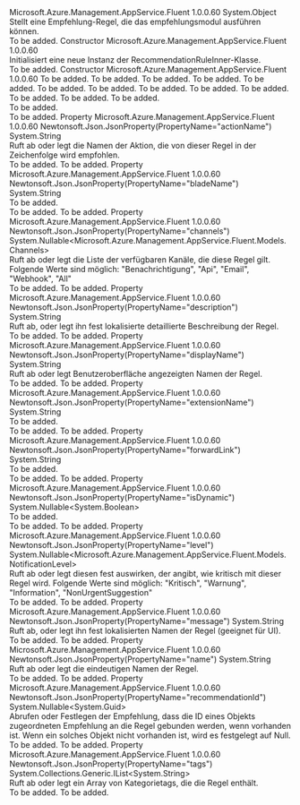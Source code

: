 <Type Name="RecommendationRuleInner" FullName="Microsoft.Azure.Management.AppService.Fluent.Models.RecommendationRuleInner">
  <TypeSignature Language="C#" Value="public class RecommendationRuleInner" />
  <TypeSignature Language="ILAsm" Value=".class public auto ansi beforefieldinit RecommendationRuleInner extends System.Object" />
  <TypeSignature Language="DocId" Value="T:Microsoft.Azure.Management.AppService.Fluent.Models.RecommendationRuleInner" />
  <TypeSignature Language="VB.NET" Value="Public Class RecommendationRuleInner" />
  <TypeSignature Language="F#" Value="type RecommendationRuleInner = class" />
  <AssemblyInfo>
    <AssemblyName>Microsoft.Azure.Management.AppService.Fluent</AssemblyName>
    <AssemblyVersion>1.0.0.60</AssemblyVersion>
  </AssemblyInfo>
  <Base>
    <BaseTypeName>System.Object</BaseTypeName>
  </Base>
  <Interfaces />
  <Docs>
    <summary>
            Stellt eine Empfehlung-Regel, die das empfehlungsmodul ausführen können.
            </summary>
    <remarks>To be added.</remarks>
  </Docs>
  <Members>
    <Member MemberName=".ctor">
      <MemberSignature Language="C#" Value="public RecommendationRuleInner ();" />
      <MemberSignature Language="ILAsm" Value=".method public hidebysig specialname rtspecialname instance void .ctor() cil managed" />
      <MemberSignature Language="DocId" Value="M:Microsoft.Azure.Management.AppService.Fluent.Models.RecommendationRuleInner.#ctor" />
      <MemberSignature Language="VB.NET" Value="Public Sub New ()" />
      <MemberType>Constructor</MemberType>
      <AssemblyInfo>
        <AssemblyName>Microsoft.Azure.Management.AppService.Fluent</AssemblyName>
        <AssemblyVersion>1.0.0.60</AssemblyVersion>
      </AssemblyInfo>
      <Parameters />
      <Docs>
        <summary>
            Initialisiert eine neue Instanz der RecommendationRuleInner-Klasse.
            </summary>
        <remarks>To be added.</remarks>
      </Docs>
    </Member>
    <Member MemberName=".ctor">
      <MemberSignature Language="C#" Value="public RecommendationRuleInner (string name = null, string displayName = null, string message = null, Nullable&lt;Guid&gt; recommendationId = null, string description = null, string actionName = null, Nullable&lt;Microsoft.Azure.Management.AppService.Fluent.Models.NotificationLevel&gt; level = null, Nullable&lt;Microsoft.Azure.Management.AppService.Fluent.Models.Channels&gt; channels = null, System.Collections.Generic.IList&lt;string&gt; tags = null, Nullable&lt;bool&gt; isDynamic = null, string extensionName = null, string bladeName = null, string forwardLink = null);" />
      <MemberSignature Language="ILAsm" Value=".method public hidebysig specialname rtspecialname instance void .ctor(string name, string displayName, string message, valuetype System.Nullable`1&lt;valuetype System.Guid&gt; recommendationId, string description, string actionName, valuetype System.Nullable`1&lt;valuetype Microsoft.Azure.Management.AppService.Fluent.Models.NotificationLevel&gt; level, valuetype System.Nullable`1&lt;valuetype Microsoft.Azure.Management.AppService.Fluent.Models.Channels&gt; channels, class System.Collections.Generic.IList`1&lt;string&gt; tags, valuetype System.Nullable`1&lt;bool&gt; isDynamic, string extensionName, string bladeName, string forwardLink) cil managed" />
      <MemberSignature Language="DocId" Value="M:Microsoft.Azure.Management.AppService.Fluent.Models.RecommendationRuleInner.#ctor(System.String,System.String,System.String,System.Nullable{System.Guid},System.String,System.String,System.Nullable{Microsoft.Azure.Management.AppService.Fluent.Models.NotificationLevel},System.Nullable{Microsoft.Azure.Management.AppService.Fluent.Models.Channels},System.Collections.Generic.IList{System.String},System.Nullable{System.Boolean},System.String,System.String,System.String)" />
      <MemberSignature Language="VB.NET" Value="Public Sub New (Optional name As String = null, Optional displayName As String = null, Optional message As String = null, Optional recommendationId As Nullable(Of Guid) = null, Optional description As String = null, Optional actionName As String = null, Optional level As Nullable(Of NotificationLevel) = null, Optional channels As Nullable(Of Channels) = null, Optional tags As IList(Of String) = null, Optional isDynamic As Nullable(Of Boolean) = null, Optional extensionName As String = null, Optional bladeName As String = null, Optional forwardLink As String = null)" />
      <MemberSignature Language="F#" Value="new Microsoft.Azure.Management.AppService.Fluent.Models.RecommendationRuleInner : string * string * string * Nullable&lt;Guid&gt; * string * string * Nullable&lt;Microsoft.Azure.Management.AppService.Fluent.Models.NotificationLevel&gt; * Nullable&lt;Microsoft.Azure.Management.AppService.Fluent.Models.Channels&gt; * System.Collections.Generic.IList&lt;string&gt; * Nullable&lt;bool&gt; * string * string * string -&gt; Microsoft.Azure.Management.AppService.Fluent.Models.RecommendationRuleInner" Usage="new Microsoft.Azure.Management.AppService.Fluent.Models.RecommendationRuleInner (name, displayName, message, recommendationId, description, actionName, level, channels, tags, isDynamic, extensionName, bladeName, forwardLink)" />
      <MemberType>Constructor</MemberType>
      <AssemblyInfo>
        <AssemblyName>Microsoft.Azure.Management.AppService.Fluent</AssemblyName>
        <AssemblyVersion>1.0.0.60</AssemblyVersion>
      </AssemblyInfo>
      <Parameters>
        <Parameter Name="name" Type="System.String" />
        <Parameter Name="displayName" Type="System.String" />
        <Parameter Name="message" Type="System.String" />
        <Parameter Name="recommendationId" Type="System.Nullable&lt;System.Guid&gt;" />
        <Parameter Name="description" Type="System.String" />
        <Parameter Name="actionName" Type="System.String" />
        <Parameter Name="level" Type="System.Nullable&lt;Microsoft.Azure.Management.AppService.Fluent.Models.NotificationLevel&gt;" />
        <Parameter Name="channels" Type="System.Nullable&lt;Microsoft.Azure.Management.AppService.Fluent.Models.Channels&gt;" />
        <Parameter Name="tags" Type="System.Collections.Generic.IList&lt;System.String&gt;" />
        <Parameter Name="isDynamic" Type="System.Nullable&lt;System.Boolean&gt;" />
        <Parameter Name="extensionName" Type="System.String" />
        <Parameter Name="bladeName" Type="System.String" />
        <Parameter Name="forwardLink" Type="System.String" />
      </Parameters>
      <Docs>
        <param name="name">To be added.</param>
        <param name="displayName">To be added.</param>
        <param name="message">To be added.</param>
        <param name="recommendationId">To be added.</param>
        <param name="description">To be added.</param>
        <param name="actionName">To be added.</param>
        <param name="level">To be added.</param>
        <param name="channels">To be added.</param>
        <param name="tags">To be added.</param>
        <param name="isDynamic">To be added.</param>
        <param name="extensionName">To be added.</param>
        <param name="bladeName">To be added.</param>
        <param name="forwardLink">To be added.</param>
        <summary>To be added.</summary>
        <remarks>To be added.</remarks>
      </Docs>
    </Member>
    <Member MemberName="ActionName">
      <MemberSignature Language="C#" Value="public string ActionName { get; set; }" />
      <MemberSignature Language="ILAsm" Value=".property instance string ActionName" />
      <MemberSignature Language="DocId" Value="P:Microsoft.Azure.Management.AppService.Fluent.Models.RecommendationRuleInner.ActionName" />
      <MemberSignature Language="VB.NET" Value="Public Property ActionName As String" />
      <MemberSignature Language="F#" Value="member this.ActionName : string with get, set" Usage="Microsoft.Azure.Management.AppService.Fluent.Models.RecommendationRuleInner.ActionName" />
      <MemberType>Property</MemberType>
      <AssemblyInfo>
        <AssemblyName>Microsoft.Azure.Management.AppService.Fluent</AssemblyName>
        <AssemblyVersion>1.0.0.60</AssemblyVersion>
      </AssemblyInfo>
      <Attributes>
        <Attribute>
          <AttributeName>Newtonsoft.Json.JsonProperty(PropertyName="actionName")</AttributeName>
        </Attribute>
      </Attributes>
      <ReturnValue>
        <ReturnType>System.String</ReturnType>
      </ReturnValue>
      <Docs>
        <summary>
            Ruft ab oder legt die Namen der Aktion, die von dieser Regel in der Zeichenfolge wird empfohlen.
            </summary>
        <value>To be added.</value>
        <remarks>To be added.</remarks>
      </Docs>
    </Member>
    <Member MemberName="BladeName">
      <MemberSignature Language="C#" Value="public string BladeName { get; set; }" />
      <MemberSignature Language="ILAsm" Value=".property instance string BladeName" />
      <MemberSignature Language="DocId" Value="P:Microsoft.Azure.Management.AppService.Fluent.Models.RecommendationRuleInner.BladeName" />
      <MemberSignature Language="VB.NET" Value="Public Property BladeName As String" />
      <MemberSignature Language="F#" Value="member this.BladeName : string with get, set" Usage="Microsoft.Azure.Management.AppService.Fluent.Models.RecommendationRuleInner.BladeName" />
      <MemberType>Property</MemberType>
      <AssemblyInfo>
        <AssemblyName>Microsoft.Azure.Management.AppService.Fluent</AssemblyName>
        <AssemblyVersion>1.0.0.60</AssemblyVersion>
      </AssemblyInfo>
      <Attributes>
        <Attribute>
          <AttributeName>Newtonsoft.Json.JsonProperty(PropertyName="bladeName")</AttributeName>
        </Attribute>
      </Attributes>
      <ReturnValue>
        <ReturnType>System.String</ReturnType>
      </ReturnValue>
      <Docs>
        <summary>To be added.</summary>
        <value>To be added.</value>
        <remarks>To be added.</remarks>
      </Docs>
    </Member>
    <Member MemberName="Channels">
      <MemberSignature Language="C#" Value="public Nullable&lt;Microsoft.Azure.Management.AppService.Fluent.Models.Channels&gt; Channels { get; set; }" />
      <MemberSignature Language="ILAsm" Value=".property instance valuetype System.Nullable`1&lt;valuetype Microsoft.Azure.Management.AppService.Fluent.Models.Channels&gt; Channels" />
      <MemberSignature Language="DocId" Value="P:Microsoft.Azure.Management.AppService.Fluent.Models.RecommendationRuleInner.Channels" />
      <MemberSignature Language="VB.NET" Value="Public Property Channels As Nullable(Of Channels)" />
      <MemberSignature Language="F#" Value="member this.Channels : Nullable&lt;Microsoft.Azure.Management.AppService.Fluent.Models.Channels&gt; with get, set" Usage="Microsoft.Azure.Management.AppService.Fluent.Models.RecommendationRuleInner.Channels" />
      <MemberType>Property</MemberType>
      <AssemblyInfo>
        <AssemblyName>Microsoft.Azure.Management.AppService.Fluent</AssemblyName>
        <AssemblyVersion>1.0.0.60</AssemblyVersion>
      </AssemblyInfo>
      <Attributes>
        <Attribute>
          <AttributeName>Newtonsoft.Json.JsonProperty(PropertyName="channels")</AttributeName>
        </Attribute>
      </Attributes>
      <ReturnValue>
        <ReturnType>System.Nullable&lt;Microsoft.Azure.Management.AppService.Fluent.Models.Channels&gt;</ReturnType>
      </ReturnValue>
      <Docs>
        <summary>
            Ruft ab oder legt die Liste der verfügbaren Kanäle, die diese Regel gilt.
            Folgende Werte sind möglich: "Benachrichtigung", "Api", "Email", "Webhook", "All"
            </summary>
        <value>To be added.</value>
        <remarks>To be added.</remarks>
      </Docs>
    </Member>
    <Member MemberName="Description">
      <MemberSignature Language="C#" Value="public string Description { get; set; }" />
      <MemberSignature Language="ILAsm" Value=".property instance string Description" />
      <MemberSignature Language="DocId" Value="P:Microsoft.Azure.Management.AppService.Fluent.Models.RecommendationRuleInner.Description" />
      <MemberSignature Language="VB.NET" Value="Public Property Description As String" />
      <MemberSignature Language="F#" Value="member this.Description : string with get, set" Usage="Microsoft.Azure.Management.AppService.Fluent.Models.RecommendationRuleInner.Description" />
      <MemberType>Property</MemberType>
      <AssemblyInfo>
        <AssemblyName>Microsoft.Azure.Management.AppService.Fluent</AssemblyName>
        <AssemblyVersion>1.0.0.60</AssemblyVersion>
      </AssemblyInfo>
      <Attributes>
        <Attribute>
          <AttributeName>Newtonsoft.Json.JsonProperty(PropertyName="description")</AttributeName>
        </Attribute>
      </Attributes>
      <ReturnValue>
        <ReturnType>System.String</ReturnType>
      </ReturnValue>
      <Docs>
        <summary>
            Ruft ab, oder legt ihn fest lokalisierte detaillierte Beschreibung der Regel.
            </summary>
        <value>To be added.</value>
        <remarks>To be added.</remarks>
      </Docs>
    </Member>
    <Member MemberName="DisplayName">
      <MemberSignature Language="C#" Value="public string DisplayName { get; set; }" />
      <MemberSignature Language="ILAsm" Value=".property instance string DisplayName" />
      <MemberSignature Language="DocId" Value="P:Microsoft.Azure.Management.AppService.Fluent.Models.RecommendationRuleInner.DisplayName" />
      <MemberSignature Language="VB.NET" Value="Public Property DisplayName As String" />
      <MemberSignature Language="F#" Value="member this.DisplayName : string with get, set" Usage="Microsoft.Azure.Management.AppService.Fluent.Models.RecommendationRuleInner.DisplayName" />
      <MemberType>Property</MemberType>
      <AssemblyInfo>
        <AssemblyName>Microsoft.Azure.Management.AppService.Fluent</AssemblyName>
        <AssemblyVersion>1.0.0.60</AssemblyVersion>
      </AssemblyInfo>
      <Attributes>
        <Attribute>
          <AttributeName>Newtonsoft.Json.JsonProperty(PropertyName="displayName")</AttributeName>
        </Attribute>
      </Attributes>
      <ReturnValue>
        <ReturnType>System.String</ReturnType>
      </ReturnValue>
      <Docs>
        <summary>
            Ruft ab oder legt Benutzeroberfläche angezeigten Namen der Regel.
            </summary>
        <value>To be added.</value>
        <remarks>To be added.</remarks>
      </Docs>
    </Member>
    <Member MemberName="ExtensionName">
      <MemberSignature Language="C#" Value="public string ExtensionName { get; set; }" />
      <MemberSignature Language="ILAsm" Value=".property instance string ExtensionName" />
      <MemberSignature Language="DocId" Value="P:Microsoft.Azure.Management.AppService.Fluent.Models.RecommendationRuleInner.ExtensionName" />
      <MemberSignature Language="VB.NET" Value="Public Property ExtensionName As String" />
      <MemberSignature Language="F#" Value="member this.ExtensionName : string with get, set" Usage="Microsoft.Azure.Management.AppService.Fluent.Models.RecommendationRuleInner.ExtensionName" />
      <MemberType>Property</MemberType>
      <AssemblyInfo>
        <AssemblyName>Microsoft.Azure.Management.AppService.Fluent</AssemblyName>
        <AssemblyVersion>1.0.0.60</AssemblyVersion>
      </AssemblyInfo>
      <Attributes>
        <Attribute>
          <AttributeName>Newtonsoft.Json.JsonProperty(PropertyName="extensionName")</AttributeName>
        </Attribute>
      </Attributes>
      <ReturnValue>
        <ReturnType>System.String</ReturnType>
      </ReturnValue>
      <Docs>
        <summary>To be added.</summary>
        <value>To be added.</value>
        <remarks>To be added.</remarks>
      </Docs>
    </Member>
    <Member MemberName="ForwardLink">
      <MemberSignature Language="C#" Value="public string ForwardLink { get; set; }" />
      <MemberSignature Language="ILAsm" Value=".property instance string ForwardLink" />
      <MemberSignature Language="DocId" Value="P:Microsoft.Azure.Management.AppService.Fluent.Models.RecommendationRuleInner.ForwardLink" />
      <MemberSignature Language="VB.NET" Value="Public Property ForwardLink As String" />
      <MemberSignature Language="F#" Value="member this.ForwardLink : string with get, set" Usage="Microsoft.Azure.Management.AppService.Fluent.Models.RecommendationRuleInner.ForwardLink" />
      <MemberType>Property</MemberType>
      <AssemblyInfo>
        <AssemblyName>Microsoft.Azure.Management.AppService.Fluent</AssemblyName>
        <AssemblyVersion>1.0.0.60</AssemblyVersion>
      </AssemblyInfo>
      <Attributes>
        <Attribute>
          <AttributeName>Newtonsoft.Json.JsonProperty(PropertyName="forwardLink")</AttributeName>
        </Attribute>
      </Attributes>
      <ReturnValue>
        <ReturnType>System.String</ReturnType>
      </ReturnValue>
      <Docs>
        <summary>To be added.</summary>
        <value>To be added.</value>
        <remarks>To be added.</remarks>
      </Docs>
    </Member>
    <Member MemberName="IsDynamic">
      <MemberSignature Language="C#" Value="public Nullable&lt;bool&gt; IsDynamic { get; set; }" />
      <MemberSignature Language="ILAsm" Value=".property instance valuetype System.Nullable`1&lt;bool&gt; IsDynamic" />
      <MemberSignature Language="DocId" Value="P:Microsoft.Azure.Management.AppService.Fluent.Models.RecommendationRuleInner.IsDynamic" />
      <MemberSignature Language="VB.NET" Value="Public Property IsDynamic As Nullable(Of Boolean)" />
      <MemberSignature Language="F#" Value="member this.IsDynamic : Nullable&lt;bool&gt; with get, set" Usage="Microsoft.Azure.Management.AppService.Fluent.Models.RecommendationRuleInner.IsDynamic" />
      <MemberType>Property</MemberType>
      <AssemblyInfo>
        <AssemblyName>Microsoft.Azure.Management.AppService.Fluent</AssemblyName>
        <AssemblyVersion>1.0.0.60</AssemblyVersion>
      </AssemblyInfo>
      <Attributes>
        <Attribute>
          <AttributeName>Newtonsoft.Json.JsonProperty(PropertyName="isDynamic")</AttributeName>
        </Attribute>
      </Attributes>
      <ReturnValue>
        <ReturnType>System.Nullable&lt;System.Boolean&gt;</ReturnType>
      </ReturnValue>
      <Docs>
        <summary>To be added.</summary>
        <value>To be added.</value>
        <remarks>To be added.</remarks>
      </Docs>
    </Member>
    <Member MemberName="Level">
      <MemberSignature Language="C#" Value="public Nullable&lt;Microsoft.Azure.Management.AppService.Fluent.Models.NotificationLevel&gt; Level { get; set; }" />
      <MemberSignature Language="ILAsm" Value=".property instance valuetype System.Nullable`1&lt;valuetype Microsoft.Azure.Management.AppService.Fluent.Models.NotificationLevel&gt; Level" />
      <MemberSignature Language="DocId" Value="P:Microsoft.Azure.Management.AppService.Fluent.Models.RecommendationRuleInner.Level" />
      <MemberSignature Language="VB.NET" Value="Public Property Level As Nullable(Of NotificationLevel)" />
      <MemberSignature Language="F#" Value="member this.Level : Nullable&lt;Microsoft.Azure.Management.AppService.Fluent.Models.NotificationLevel&gt; with get, set" Usage="Microsoft.Azure.Management.AppService.Fluent.Models.RecommendationRuleInner.Level" />
      <MemberType>Property</MemberType>
      <AssemblyInfo>
        <AssemblyName>Microsoft.Azure.Management.AppService.Fluent</AssemblyName>
        <AssemblyVersion>1.0.0.60</AssemblyVersion>
      </AssemblyInfo>
      <Attributes>
        <Attribute>
          <AttributeName>Newtonsoft.Json.JsonProperty(PropertyName="level")</AttributeName>
        </Attribute>
      </Attributes>
      <ReturnValue>
        <ReturnType>System.Nullable&lt;Microsoft.Azure.Management.AppService.Fluent.Models.NotificationLevel&gt;</ReturnType>
      </ReturnValue>
      <Docs>
        <summary>
            Ruft ab oder legt diesen fest auswirken, der angibt, wie kritisch mit dieser Regel wird.
            Folgende Werte sind möglich: "Kritisch", "Warnung", "Information", "NonUrgentSuggestion"
            </summary>
        <value>To be added.</value>
        <remarks>To be added.</remarks>
      </Docs>
    </Member>
    <Member MemberName="Message">
      <MemberSignature Language="C#" Value="public string Message { get; set; }" />
      <MemberSignature Language="ILAsm" Value=".property instance string Message" />
      <MemberSignature Language="DocId" Value="P:Microsoft.Azure.Management.AppService.Fluent.Models.RecommendationRuleInner.Message" />
      <MemberSignature Language="VB.NET" Value="Public Property Message As String" />
      <MemberSignature Language="F#" Value="member this.Message : string with get, set" Usage="Microsoft.Azure.Management.AppService.Fluent.Models.RecommendationRuleInner.Message" />
      <MemberType>Property</MemberType>
      <AssemblyInfo>
        <AssemblyName>Microsoft.Azure.Management.AppService.Fluent</AssemblyName>
        <AssemblyVersion>1.0.0.60</AssemblyVersion>
      </AssemblyInfo>
      <Attributes>
        <Attribute>
          <AttributeName>Newtonsoft.Json.JsonProperty(PropertyName="message")</AttributeName>
        </Attribute>
      </Attributes>
      <ReturnValue>
        <ReturnType>System.String</ReturnType>
      </ReturnValue>
      <Docs>
        <summary>
            Ruft ab, oder legt ihn fest lokalisierten Namen der Regel (geeignet für UI).
            </summary>
        <value>To be added.</value>
        <remarks>To be added.</remarks>
      </Docs>
    </Member>
    <Member MemberName="Name">
      <MemberSignature Language="C#" Value="public string Name { get; set; }" />
      <MemberSignature Language="ILAsm" Value=".property instance string Name" />
      <MemberSignature Language="DocId" Value="P:Microsoft.Azure.Management.AppService.Fluent.Models.RecommendationRuleInner.Name" />
      <MemberSignature Language="VB.NET" Value="Public Property Name As String" />
      <MemberSignature Language="F#" Value="member this.Name : string with get, set" Usage="Microsoft.Azure.Management.AppService.Fluent.Models.RecommendationRuleInner.Name" />
      <MemberType>Property</MemberType>
      <AssemblyInfo>
        <AssemblyName>Microsoft.Azure.Management.AppService.Fluent</AssemblyName>
        <AssemblyVersion>1.0.0.60</AssemblyVersion>
      </AssemblyInfo>
      <Attributes>
        <Attribute>
          <AttributeName>Newtonsoft.Json.JsonProperty(PropertyName="name")</AttributeName>
        </Attribute>
      </Attributes>
      <ReturnValue>
        <ReturnType>System.String</ReturnType>
      </ReturnValue>
      <Docs>
        <summary>
            Ruft ab oder legt die eindeutigen Namen der Regel.
            </summary>
        <value>To be added.</value>
        <remarks>To be added.</remarks>
      </Docs>
    </Member>
    <Member MemberName="RecommendationId">
      <MemberSignature Language="C#" Value="public Nullable&lt;Guid&gt; RecommendationId { get; set; }" />
      <MemberSignature Language="ILAsm" Value=".property instance valuetype System.Nullable`1&lt;valuetype System.Guid&gt; RecommendationId" />
      <MemberSignature Language="DocId" Value="P:Microsoft.Azure.Management.AppService.Fluent.Models.RecommendationRuleInner.RecommendationId" />
      <MemberSignature Language="VB.NET" Value="Public Property RecommendationId As Nullable(Of Guid)" />
      <MemberSignature Language="F#" Value="member this.RecommendationId : Nullable&lt;Guid&gt; with get, set" Usage="Microsoft.Azure.Management.AppService.Fluent.Models.RecommendationRuleInner.RecommendationId" />
      <MemberType>Property</MemberType>
      <AssemblyInfo>
        <AssemblyName>Microsoft.Azure.Management.AppService.Fluent</AssemblyName>
        <AssemblyVersion>1.0.0.60</AssemblyVersion>
      </AssemblyInfo>
      <Attributes>
        <Attribute>
          <AttributeName>Newtonsoft.Json.JsonProperty(PropertyName="recommendationId")</AttributeName>
        </Attribute>
      </Attributes>
      <ReturnValue>
        <ReturnType>System.Nullable&lt;System.Guid&gt;</ReturnType>
      </ReturnValue>
      <Docs>
        <summary>
            Abrufen oder Festlegen der Empfehlung, dass die ID eines Objekts zugeordneten Empfehlung an die Regel gebunden werden, wenn vorhanden ist.
            Wenn ein solches Objekt nicht vorhanden ist, wird es festgelegt auf Null.
            </summary>
        <value>To be added.</value>
        <remarks>To be added.</remarks>
      </Docs>
    </Member>
    <Member MemberName="Tags">
      <MemberSignature Language="C#" Value="public System.Collections.Generic.IList&lt;string&gt; Tags { get; set; }" />
      <MemberSignature Language="ILAsm" Value=".property instance class System.Collections.Generic.IList`1&lt;string&gt; Tags" />
      <MemberSignature Language="DocId" Value="P:Microsoft.Azure.Management.AppService.Fluent.Models.RecommendationRuleInner.Tags" />
      <MemberSignature Language="VB.NET" Value="Public Property Tags As IList(Of String)" />
      <MemberSignature Language="F#" Value="member this.Tags : System.Collections.Generic.IList&lt;string&gt; with get, set" Usage="Microsoft.Azure.Management.AppService.Fluent.Models.RecommendationRuleInner.Tags" />
      <MemberType>Property</MemberType>
      <AssemblyInfo>
        <AssemblyName>Microsoft.Azure.Management.AppService.Fluent</AssemblyName>
        <AssemblyVersion>1.0.0.60</AssemblyVersion>
      </AssemblyInfo>
      <Attributes>
        <Attribute>
          <AttributeName>Newtonsoft.Json.JsonProperty(PropertyName="tags")</AttributeName>
        </Attribute>
      </Attributes>
      <ReturnValue>
        <ReturnType>System.Collections.Generic.IList&lt;System.String&gt;</ReturnType>
      </ReturnValue>
      <Docs>
        <summary>
            Ruft ab oder legt ein Array von Kategorietags, die die Regel enthält.
            </summary>
        <value>To be added.</value>
        <remarks>To be added.</remarks>
      </Docs>
    </Member>
  </Members>
</Type>